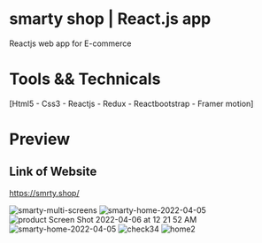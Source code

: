 # smarty shop | React.js app
  Reactjs web app for E-commerce 
  
# Tools && Technicals
  [Html5 - Css3 - Reactjs - Redux - Reactbootstrap - Framer motion]
  

# Preview

## Link of Website
  https://smrty.shop/

![smarty-multi-screens](https://user-images.githubusercontent.com/31800681/214281886-51ad127a-de20-46d9-be27-8996522fd78d.jpg)
![smarty-home-2022-04-05](https://user-images.githubusercontent.com/31800681/214283460-e4da6fa5-fa44-4340-a7e8-7083a32fe2d3.png)
![product Screen Shot 2022-04-06 at 12 21 52 AM](https://user-images.githubusercontent.com/31800681/214283565-535d1385-70c9-41f3-b802-b05de42867e9.png)
![smarty-home-2022-04-05](https://user-images.githubusercontent.com/31800681/214283573-b2b1d5e6-25fa-42cb-ad44-76f4d74565ef.png)
![check34](https://user-images.githubusercontent.com/31800681/214283613-aaaf6594-e8e1-4bd8-b8d2-e22f96222db2.PNG)
![home2](https://user-images.githubusercontent.com/31800681/214283615-de364d7e-b1ff-4f4e-9fc8-50c6e6caceed.PNG)
